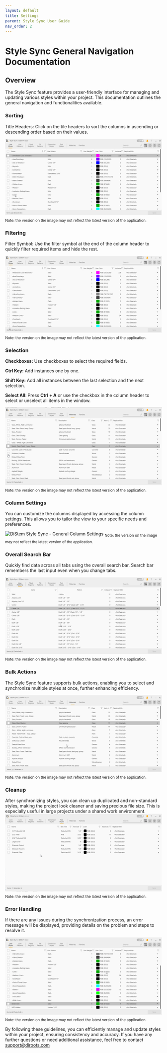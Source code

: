 ```yaml
---
layout: default
title: Settings
parent: Style Sync User Guide
nav_order: 2
---
```


# Style Sync General Navigation Documentation

##  Overview

The Style Sync feature provides a user-friendly interface for managing and updating various styles within your project. This documentation outlines the general navigation and functionalities available.

###  Sorting

Title Headers: Click on the tile headers to sort the columns in ascending or descending order based on their values.

![DiStem Style Sync - General - Sorting](../../../assets\images\StyleSync\DS_SS_GENERAL_SORTING.gif)  
<sub>Note: the version on the image may not reflect the latest version of the application.</sub>


###  Filtering

Filter Symbol: Use the filter symbol at the end of the column header to quickly filter required items and hide the rest.


![DiStem Style Sync - General - Filtering](../../../assets\images\StyleSync\DS_SS_GENERAL_FILTERING.gif)  
<sub>Note: the version on the image may not reflect the latest version of the application.</sub>

###  Selection


**Checkboxes:** Use checkboxes to select the required fields.

**Ctrl Key:** Add instances one by one.

**Shift Key:** Add all instances between the last selection and the next selection.

**Select All**: Press **Ctrl + A** or use the checkbox in the column header to select or unselect all items in the window.


![DiStem Style Sync - General - Selection](../../../assets\images\StyleSync\DS_SS_GENERAL_SELECTION.gif)  
<sub>Note: the version on the image may not reflect the latest version of the application.</sub>


###  Column Settings
You can customize the columns displayed by accessing the column settings. This allows you to tailor the view to your specific needs and preferences.


![DiStem Style Sync - General Column Settings](../../../assets\images\StyleSync\DS_SS_General_ColumnSettingsGrouping.GIF)
<sub>Note: the version on the image may not reflect the latest version of the application.</sub>


###  Overall Search Bar
Quickly find data across all tabs using the overall search bar. Search bar remembers the last input even when you change tabs.

![DiStem Style Sync - Search Bar](../../../assets\images\StyleSync\DS_SS_General_SearchBar.gif)  
<sub>Note: the version on the image may not reflect the latest version of the application.</sub>

###  Bulk Actions
The Style Sync feature supports bulk actions, enabling you to select and synchronize multiple styles at once, further enhancing efficiency.

![DiStem Style Sync - Selection Modifiers](../../../assets\images\StyleSync\DS_SS_General_BulkActions.gif)  
<sub>Note: the version on the image may not reflect the latest version of the application.</sub>

###  Cleanup
After synchronizing styles, you can clean up duplicated and non-standard styles, making the project look cleaner and saving precious file size. This is especially useful in large projects under a shared work environment.
![DiStem Style Sync - Delete Options](../../../assets\images\StyleSync\DS_SS_General_DeleteOptions.gif)  
<sub>Note: the version on the image may not reflect the latest version of the application.</sub>

###  Error Handling
If there are any issues during the synchronization process, an error message will be displayed, providing details on the problem and steps to resolve it.

![DiStem Style Sync - Error Handling](../../../assets\images\StyleSync\DS_SS_General_ErrorHandling.gif)  
<sub>Note: the version on the image may not reflect the latest version of the application.</sub>

By following these guidelines, you can efficiently manage and update styles within your project, ensuring consistency and accuracy. If you have any further questions or need additional assistance, feel free to contact support@diroots.com